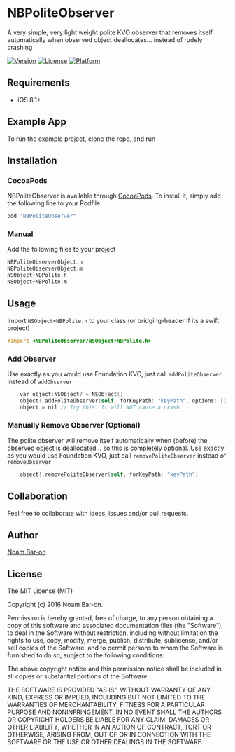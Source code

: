 # NBPoliteObserver
A very simple, very light weight polite KVO observer that removes itself automatically when observed object deallocates... instead of rudely crashing

[![Version](https://img.shields.io/cocoapods/v/NBPoliteObserver.svg?style=flat)](http://cocoapods.org/pods/NBPoliteObserver)
[![License](https://img.shields.io/cocoapods/l/NBPoliteObserver.svg?style=flat)](http://cocoapods.org/pods/NBPoliteObserver)
[![Platform](https://img.shields.io/cocoapods/p/NBPoliteObserver.svg?style=flat)](http://cocoapods.org/pods/NBPoliteObserver)


## Requirements

* iOS 8.1+

## Example App 

To run the example project, clone the repo, and run


## Installation
### CocoaPods

NBPoliteObserver is available through [CocoaPods](http://cocoapods.org). To install
it, simply add the following line to your Podfile:

```objective-c
pod "NBPoliteObserver"
```
### Manual
Add the following files to your project
```objective-c
NBPoliteObserverObject.h
NBPoliteObserverObject.m
NSObject+NBPolite.h
NSObject+NBPolite.m
```

## Usage
Import `NSObject+NBPolite.h` to your class (or bridging-header if its a swift project)
```objective-c
#import <NBPoliteObserver/NSObject+NBPolite.h>
```

### Add Observer
Use exactly as you would use Foundation KVO, just call `addPoliteObserver` instead of `addObserver`

```objective-c
    var object:NSObject? = NSObject()
    object!.addPoliteObserver(self, forKeyPath: "keyPath", options: [], context: nil)
    object = nil // Try this. It will NOT cause a crash
```

### Manually Remove Observer (Optional)
The polite observer will remove itself automatically when (before) the observed object is deallocated... so this is completely optional.
Use exactly as you would use Foundation KVO, just call `removePoliteObserver` instead of `removeObserver`
```objective-c
    object!.removePoliteObserver(self, forKeyPath: "keyPath")
```

## Collaboration
Feel free to collaborate with ideas, issues and/or pull requests.

## Author

[Noam Bar-on](https://www.linkedin.com/in/noambaron)

## License

The MIT License (MIT)

Copyright (c) 2016 Noam Bar-on.

Permission is hereby granted, free of charge, to any person obtaining a copy
of this software and associated documentation files (the "Software"), to deal
in the Software without restriction, including without limitation the rights
to use, copy, modify, merge, publish, distribute, sublicense, and/or sell
copies of the Software, and to permit persons to whom the Software is
furnished to do so, subject to the following conditions:

The above copyright notice and this permission notice shall be included in
all copies or substantial portions of the Software.

THE SOFTWARE IS PROVIDED "AS IS", WITHOUT WARRANTY OF ANY KIND, EXPRESS OR
IMPLIED, INCLUDING BUT NOT LIMITED TO THE WARRANTIES OF MERCHANTABILITY,
FITNESS FOR A PARTICULAR PURPOSE AND NONINFRINGEMENT. IN NO EVENT SHALL THE
AUTHORS OR COPYRIGHT HOLDERS BE LIABLE FOR ANY CLAIM, DAMAGES OR OTHER
LIABILITY, WHETHER IN AN ACTION OF CONTRACT, TORT OR OTHERWISE, ARISING FROM,
OUT OF OR IN CONNECTION WITH THE SOFTWARE OR THE USE OR OTHER DEALINGS IN
THE SOFTWARE.

<!--=======-->
<!--Simple State Machine written in Swift-->

